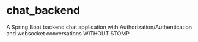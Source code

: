 # chat_backend
A Spring Boot backend chat application with Authorization/Authentication and websocket conversations WITHOUT STOMP
